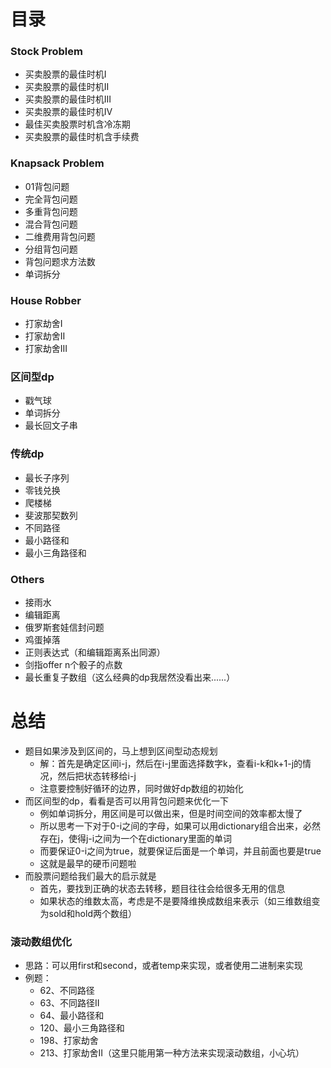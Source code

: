 # 目录

### Stock Problem

- 买卖股票的最佳时机I
- 买卖股票的最佳时机II
- 买卖股票的最佳时机III
- 买卖股票的最佳时机IV
- 最佳买卖股票时机含冷冻期
- 买卖股票的最佳时机含手续费



### Knapsack Problem

- 01背包问题
- 完全背包问题
- 多重背包问题
- 混合背包问题
- 二维费用背包问题
- 分组背包问题
- 背包问题求方法数
- 单词拆分

 

### House Robber

- 打家劫舍I
- 打家劫舍II
- 打家劫舍III



### 区间型dp

- 戳气球
- 单词拆分
- 最长回文子串



### 传统dp

- 最长子序列
- 零钱兑换
- 爬楼梯
- 斐波那契数列
- 不同路径
- 最小路径和
- 最小三角路径和



### Others

- 接雨水
- 编辑距离
- 俄罗斯套娃信封问题
- 鸡蛋掉落
- 正则表达式（和编辑距离系出同源）
- 剑指offer n个骰子的点数
- 最长重复子数组（这么经典的dp我居然没看出来......）



# 总结

- 题目如果涉及到区间的，马上想到区间型动态规划
  - 解：首先是确定区间i-j，然后在i-j里面选择数字k，查看i-k和k+1-j的情况，然后把状态转移给i-j
  - 注意要控制好循环的边界，同时做好dp数组的初始化
- 而区间型的dp，看看是否可以用背包问题来优化一下
  - 例如单词拆分，用区间是可以做出来，但是时间空间的效率都太慢了
  - 所以思考一下对于0-i之间的字母，如果可以用dictionary组合出来，必然存在j，使得j-i之间为一个在dictionary里面的单词
  - 而要保证0-i之间为true，就要保证后面是一个单词，并且前面也要是true
  - 这就是最早的硬币问题啦
- 而股票问题给我们最大的启示就是
  - 首先，要找到正确的状态去转移，题目往往会给很多无用的信息
  - 如果状态的维数太高，考虑是不是要降维换成数组来表示（如三维数组变为sold和hold两个数组）



### 滚动数组优化

- 思路：可以用first和second，或者temp来实现，或者使用二进制来实现
- 例题：
  - 62、不同路径
  - 63、不同路径II
  - 64、最小路径和
  - 120、最小三角路径和
  - 198、打家劫舍
  - 213、打家劫舍II（这里只能用第一种方法来实现滚动数组，小心坑）
